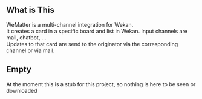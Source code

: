 ## What is This

WeMatter is a multi-channel integration for Wekan.  
It creates a card in a specific board and list in Wekan. Input channels are mail, chatbot, ...  
Updates to that card are send to the originator via the corresponding channel or via mail.

## Empty

At the moment this is a stub for this project, so nothing is here to be seen or downloaded
